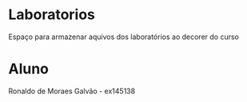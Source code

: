 # Laboratorios
Espaço para armazenar aquivos dos laboratórios ao decorer do curso

# Aluno
Ronaldo de Moraes Galvão - ex145138
